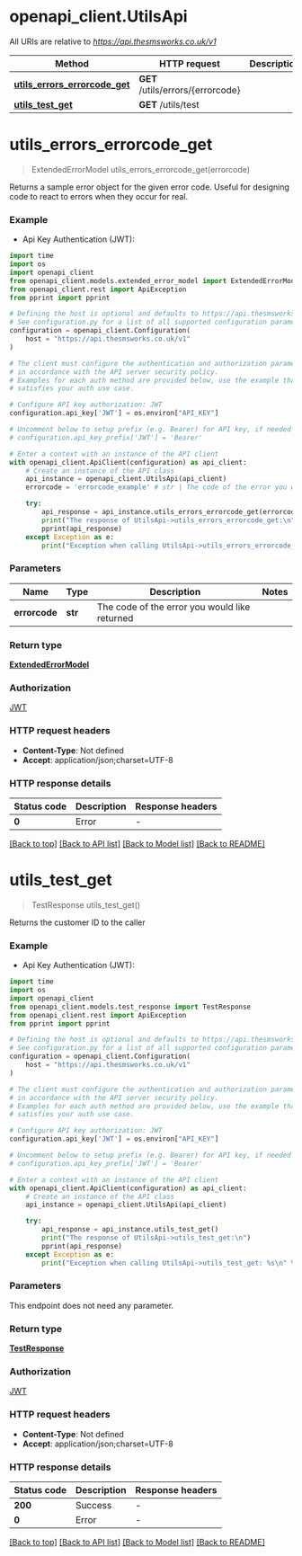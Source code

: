 # openapi_client.UtilsApi

All URIs are relative to *https://api.thesmsworks.co.uk/v1*

Method | HTTP request | Description
------------- | ------------- | -------------
[**utils_errors_errorcode_get**](UtilsApi.md#utils_errors_errorcode_get) | **GET** /utils/errors/{errorcode} | 
[**utils_test_get**](UtilsApi.md#utils_test_get) | **GET** /utils/test | 


# **utils_errors_errorcode_get**
> ExtendedErrorModel utils_errors_errorcode_get(errorcode)



Returns a sample error object for the given error code. Useful for designing code to react to errors when they occur for real.

### Example

* Api Key Authentication (JWT):
```python
import time
import os
import openapi_client
from openapi_client.models.extended_error_model import ExtendedErrorModel
from openapi_client.rest import ApiException
from pprint import pprint

# Defining the host is optional and defaults to https://api.thesmsworks.co.uk/v1
# See configuration.py for a list of all supported configuration parameters.
configuration = openapi_client.Configuration(
    host = "https://api.thesmsworks.co.uk/v1"
)

# The client must configure the authentication and authorization parameters
# in accordance with the API server security policy.
# Examples for each auth method are provided below, use the example that
# satisfies your auth use case.

# Configure API key authorization: JWT
configuration.api_key['JWT'] = os.environ["API_KEY"]

# Uncomment below to setup prefix (e.g. Bearer) for API key, if needed
# configuration.api_key_prefix['JWT'] = 'Bearer'

# Enter a context with an instance of the API client
with openapi_client.ApiClient(configuration) as api_client:
    # Create an instance of the API class
    api_instance = openapi_client.UtilsApi(api_client)
    errorcode = 'errorcode_example' # str | The code of the error you would like returned

    try:
        api_response = api_instance.utils_errors_errorcode_get(errorcode)
        print("The response of UtilsApi->utils_errors_errorcode_get:\n")
        pprint(api_response)
    except Exception as e:
        print("Exception when calling UtilsApi->utils_errors_errorcode_get: %s\n" % e)
```



### Parameters

Name | Type | Description  | Notes
------------- | ------------- | ------------- | -------------
 **errorcode** | **str**| The code of the error you would like returned | 

### Return type

[**ExtendedErrorModel**](ExtendedErrorModel.md)

### Authorization

[JWT](../README.md#JWT)

### HTTP request headers

 - **Content-Type**: Not defined
 - **Accept**: application/json;charset=UTF-8

### HTTP response details
| Status code | Description | Response headers |
|-------------|-------------|------------------|
**0** | Error |  -  |

[[Back to top]](#) [[Back to API list]](../README.md#documentation-for-api-endpoints) [[Back to Model list]](../README.md#documentation-for-models) [[Back to README]](../README.md)

# **utils_test_get**
> TestResponse utils_test_get()



Returns the customer ID to the caller

### Example

* Api Key Authentication (JWT):
```python
import time
import os
import openapi_client
from openapi_client.models.test_response import TestResponse
from openapi_client.rest import ApiException
from pprint import pprint

# Defining the host is optional and defaults to https://api.thesmsworks.co.uk/v1
# See configuration.py for a list of all supported configuration parameters.
configuration = openapi_client.Configuration(
    host = "https://api.thesmsworks.co.uk/v1"
)

# The client must configure the authentication and authorization parameters
# in accordance with the API server security policy.
# Examples for each auth method are provided below, use the example that
# satisfies your auth use case.

# Configure API key authorization: JWT
configuration.api_key['JWT'] = os.environ["API_KEY"]

# Uncomment below to setup prefix (e.g. Bearer) for API key, if needed
# configuration.api_key_prefix['JWT'] = 'Bearer'

# Enter a context with an instance of the API client
with openapi_client.ApiClient(configuration) as api_client:
    # Create an instance of the API class
    api_instance = openapi_client.UtilsApi(api_client)

    try:
        api_response = api_instance.utils_test_get()
        print("The response of UtilsApi->utils_test_get:\n")
        pprint(api_response)
    except Exception as e:
        print("Exception when calling UtilsApi->utils_test_get: %s\n" % e)
```



### Parameters
This endpoint does not need any parameter.

### Return type

[**TestResponse**](TestResponse.md)

### Authorization

[JWT](../README.md#JWT)

### HTTP request headers

 - **Content-Type**: Not defined
 - **Accept**: application/json;charset=UTF-8

### HTTP response details
| Status code | Description | Response headers |
|-------------|-------------|------------------|
**200** | Success |  -  |
**0** | Error |  -  |

[[Back to top]](#) [[Back to API list]](../README.md#documentation-for-api-endpoints) [[Back to Model list]](../README.md#documentation-for-models) [[Back to README]](../README.md)

